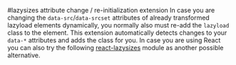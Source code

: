 #lazysizes attribute change / re-initialization extension
In case you are changing the ``data-src``/``data-srcset`` attributes of already transformed lazyload elements dynamically, you normally also must re-add the ``lazyload`` class to the element.
This extension automatically detects changes to your ``data-*`` attributes and adds the class for you.
In case you are using React you can also try the following [react-lazysizes](https://www.npmjs.com/package/react-lazysizes) module as another possible alternative.
